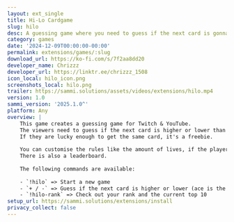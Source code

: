 ```yaml
---
layout: ext_single
title: Hi-Lo Cardgame
slug: hilo
desc: A guessing game where you need to guess if the next card is gonna be higher or lower
category: games
date: '2024-12-09T00:00:00-00:00'
permalink: extensions/games/:slug
download_url: https://ko-fi.com/s/7f2aa8dd20
developer_name: Chrizzz
developer_url: https://linktr.ee/chrizzz_1508
icon_local: hilo_icon.png
screenshots_local: hilo.png
trailer: https://sammi.solutions/assets/videos/extensions/hilo.mp4
version: 1.0
sammi_version: '2025.1.0^'
platform: Any
overview: |
    This game creates a guessing game for Twitch & YouTube.
    The viewers need to guess if the next card is higher or lower than the current card.
    If they are lucky enough to get the same card, it's a freebie.
    
    You can customise the rules like the amount of lives, if the player should be automatically assigned VIP status to avoid the prevention of multiple same messages in a row and many other things.
    There is also a leaderboard.
    
    The following commands are available:
    
    - `!hilo` => Start a new game
    - `+ / -` => Guess if the next card is higher or lower (ace is the highest card)
    - `!hilo-rank` => Check out your rank and the current top 10
setup_url: https://sammi.solutions/extensions/install
privacy_collect: false
---
```

